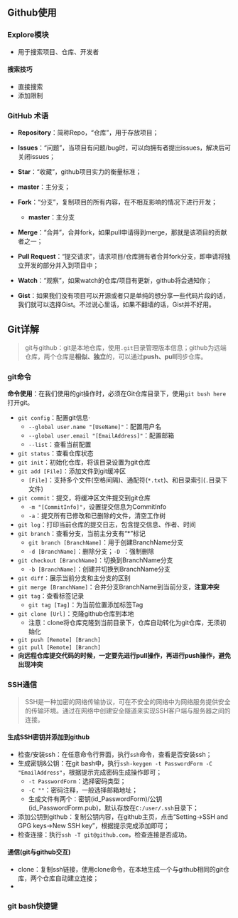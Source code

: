 ## Github使用

### **Explore模块**

- 用于搜索项目、仓库、开发者
  
#### 搜索技巧

- 直接搜索
- 添加限制

### GitHub 术语

- **Repository**：简称Repo，“仓库”，用于存放项目；

- **Issues**：“问题”，当项目有问题/bug时，可以向拥有者提出issues，解决后可关闭issues；

- **Star**：“收藏”，github项目实力的衡量标准；

- **master**：主分支；

- **Fork**：“分支”，复制项目的所有内容，在不相互影响的情况下进行开发；
  - **master**：主分支

- **Merge**：“合并”，合并fork，如果pull申请得到merge，那就是该项目的贡献者之一；

- **Pull Request**：“提交请求”，请求项目/仓库拥有者合并fork分支，即申请将独立开发的部分并入到项目中；

- **Watch**：“观察”，如果watch的仓库/项目有更新，github将会通知你；

- **Gist**：如果我们没有项目可以开源或者只是单纯的想分享一些代码片段的话，我们就可以选择Gist。不过说心里话，如果不翻墙的话，Gist并不好用。

## Git详解

> git与github：git是本地仓库，使用`.git`目录管理版本信息；github为远端仓库，两个仓库是**相似、独立**的，可以通过**push、pull**同步仓库。

### git命令

**命令使用**：在我们使用的git操作时，必须在Git仓库目录下，使用`git bush here`打开git。

- `git config`：配置git信息·
  - `--global user.name "[UseName]"`：配置用户名
  - `--global user.email "[EmailAddress]"`：配置邮箱
  - `--list`：查看当前配置
- `git status`：查看仓库状态
- `git init`：初始化仓库，将该目录设置为git仓库
- `git add [File]`：添加文件到git缓冲区
  - `[File]`：支持多个文件(空格间隔)、通配符(`*.txt`)、和目录索引(`.`目录下文件)
- `git commit`：提交，将缓冲区文件提交到git仓库
  - `-m "[CommitInfo]"`，设置提交信息为CommitInfo
  - `-a`：提交所有已修改和已删除的文件，清空工作树
- `git log`：打印当前仓库的提交日志，包含提交信息、作者、时间
- `git branch`：查看分支，当前主分支有“*”标记
  - `git branch [BranchName]`：用于创建BranchName分支
  - `-d [BranchName]`：删除分支；`-D `：强制删除
- `git checkout [BranchName]`：切换到BranchName分支
  - `-b [BranchName]`：创建并切换到BranchName分支
- `git diff`：展示当前分支和主分支的区别
- `git merge [BranchName]`：合并分支BranchName到当前分支，**注意冲突**
- `git tag`：查看标签记录
  - `git tag [Tag]`：为当前位置添加标签Tag
- `git clone [Url]`：克隆github仓库到本地
  - 注意：clone将仓库克隆到当前目录下，仓库自动转化为git仓库，无须初始化
- `git push [Remote] [Branch]`
- `git pull [Remote] [Branch]`
- **向远程仓库提交代码的时候，一定要先进行pull操作，再进行push操作，避免出现冲突**

### SSH通信

> SSH是一种加密的网络传输协议，可在不安全的网络中为网络服务提供安全的传输环境。通过在网络中创建安全隧道来实现SSH客户端与服务器之间的连接。

#### 生成SSH密钥并添加到github

- 检查/安装ssh：在任意命令行界面，执行`ssh`命令，查看是否安装ssh；
- 生成密钥&公钥：在git bash中，执行`ssh-keygen -t PasswordForm -C "EmailAddress"`，根据提示完成密码生成操作即可；
  - `-t PasswordForm`：选择密码类型；
  - `-C ""`：密码注释，一般选择邮箱地址；
  - 生成文件有两个：密钥(id_PasswordForm)/公钥(id_PasswordForm.pub)，默认存放在`C:/user/.ssh`目录下；
- 添加公钥到github：复制公钥内容，在github主页，点击“Setting->SSH and GPG keys->New SSH key”，根据提示完成添加即可；
- 检查连接：执行`ssh -T git@github.com`，检查连接是否成功。

#### 通信(git与github交互)

- clone：复制ssh链接，使用clone命令，在本地生成一个与github相同的git仓库，两个仓库自动建立连接；
- 



### **git bash**快捷键
